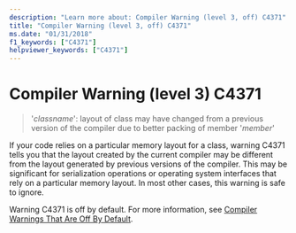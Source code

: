 ```yaml
---
description: "Learn more about: Compiler Warning (level 3, off) C4371"
title: "Compiler Warning (level 3, off) C4371"
ms.date: "01/31/2018"
f1_keywords: ["C4371"]
helpviewer_keywords: ["C4371"]
---
```

# Compiler Warning (level 3) C4371

> '*classname*': layout of class may have changed from a previous version of the compiler due to better packing of member '*member*'

If your code relies on a particular memory layout for a class, warning C4371 tells you that the layout created by the current compiler may be different from the layout generated by previous versions of the compiler. This may be significant for serialization operations or operating system interfaces that rely on a particular memory layout. In most other cases, this warning is safe to ignore.

Warning C4371 is off by default. For more information, see [Compiler Warnings That Are Off By Default](../../preprocessor/compiler-warnings-that-are-off-by-default.md).
